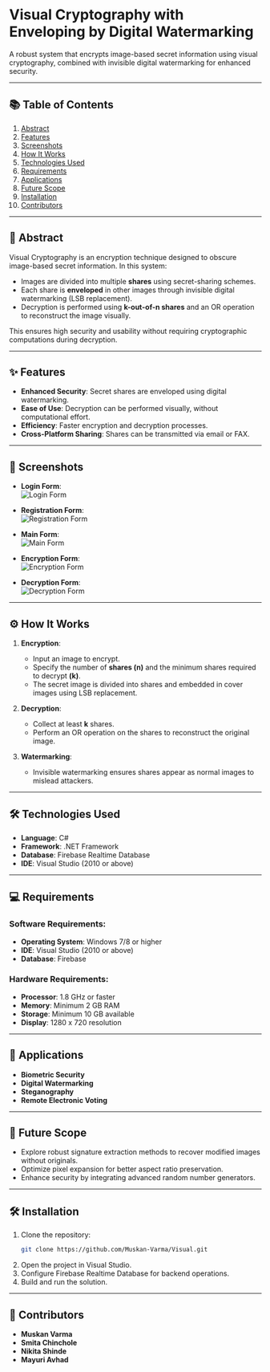 # Visual Cryptography with Enveloping by Digital Watermarking

A robust system that encrypts image-based secret information using visual cryptography, combined with invisible digital watermarking for enhanced security.

---

## 📚 **Table of Contents**
1. [Abstract](#abstract)
2. [Features](#features)
3. [Screenshots](#screenshots)
4. [How It Works](#how-it-works)
5. [Technologies Used](#technologies-used)
6. [Requirements](#requirements)
7. [Applications](#applications)
8. [Future Scope](#future-scope)
9. [Installation](#installation)
10. [Contributors](#contributors)

---

## 📄 **Abstract**

Visual Cryptography is an encryption technique designed to obscure image-based secret information. In this system:
- Images are divided into multiple **shares** using secret-sharing schemes.
- Each share is **enveloped** in other images through invisible digital watermarking (LSB replacement).
- Decryption is performed using **k-out-of-n shares** and an OR operation to reconstruct the image visually.

This ensures high security and usability without requiring cryptographic computations during decryption.

---

## ✨ **Features**
- **Enhanced Security**: Secret shares are enveloped using digital watermarking.
- **Ease of Use**: Decryption can be performed visually, without computational effort.
- **Efficiency**: Faster encryption and decryption processes.
- **Cross-Platform Sharing**: Shares can be transmitted via email or FAX.

---

## 📸 **Screenshots**

- **Login Form**:  
  ![Login Form](https://github.com/Muskan-Varma/Visual/blob/main/screenshots/login.png)

- **Registration Form**:  
  ![Registration Form](https://github.com/Muskan-Varma/Visual/blob/main/screenshots/registration.png)

- **Main Form**:  
  ![Main Form](https://github.com/Muskan-Varma/Visual/blob/main/screenshots/main_form.png)

- **Encryption Form**:  
  ![Encryption Form](https://github.com/Muskan-Varma/Visual/blob/main/screenshots/encryption.png)

- **Decryption Form**:  
  ![Decryption Form](https://github.com/Muskan-Varma/Visual/blob/main/screenshots/decryption.png)

---

## ⚙️ **How It Works**

1. **Encryption**:
   - Input an image to encrypt.
   - Specify the number of **shares (n)** and the minimum shares required to decrypt **(k)**.
   - The secret image is divided into shares and embedded in cover images using LSB replacement.

2. **Decryption**:
   - Collect at least **k** shares.
   - Perform an OR operation on the shares to reconstruct the original image.

3. **Watermarking**:
   - Invisible watermarking ensures shares appear as normal images to mislead attackers.

---

## 🛠️ **Technologies Used**
- **Language**: C#  
- **Framework**: .NET Framework  
- **Database**: Firebase Realtime Database  
- **IDE**: Visual Studio (2010 or above)

---

## 💻 **Requirements**

### Software Requirements:
- **Operating System**: Windows 7/8 or higher  
- **IDE**: Visual Studio (2010 or above)  
- **Database**: Firebase  

### Hardware Requirements:
- **Processor**: 1.8 GHz or faster  
- **Memory**: Minimum 2 GB RAM  
- **Storage**: Minimum 10 GB available  
- **Display**: 1280 x 720 resolution  

---

## 🌟 **Applications**
- **Biometric Security**  
- **Digital Watermarking**  
- **Steganography**  
- **Remote Electronic Voting**

---

## 🚀 **Future Scope**
- Explore robust signature extraction methods to recover modified images without originals.  
- Optimize pixel expansion for better aspect ratio preservation.  
- Enhance security by integrating advanced random number generators.  

---

## 🛠️ **Installation**

1. Clone the repository:
   ```bash
   git clone https://github.com/Muskan-Varma/Visual.git
   ```
2. Open the project in Visual Studio.
3. Configure Firebase Realtime Database for backend operations.
4. Build and run the solution.

---

## 👥 **Contributors**
- **Muskan Varma**  
- **Smita Chinchole**  
- **Nikita Shinde**  
- **Mayuri Avhad**
